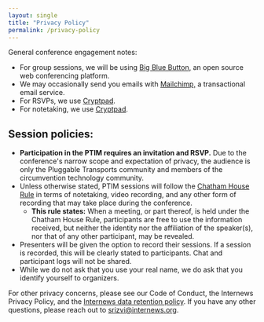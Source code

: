 ```yaml
---
layout: single
title: "Privacy Policy"
permalink: /privacy-policy
---
```


General conference engagement notes:

- For group sessions, we will be using [Big Blue Button,](https://bigbluebutton.org/privacy/) an open source web conferencing platform.
- We may occasionally send you emails with [Mailchimp,](https://mailchimp.com/legal/privacy/) a transactional email service.
- For RSVPs, we use [Cryptpad](https://cryptpad.fr/pad/#/2/pad/view/GcNjAWmK6YDB3EO2IipRZ0fUe89j43Ryqeb4fjkjehE/).
- For notetaking, we use [Cryptpad](https://cryptpad.fr/privacy.html).

## Session policies:

- **Participation in the PTIM requires an invitation and RSVP.** Due to the conference&#39;s narrow scope and expectation of privacy, the audience is only the Pluggable Transports community and members of the circumvention technology community.
- Unless otherwise stated, PTIM sessions will follow the [Chatham House Rule](https://en.wikipedia.org/wiki/Chatham_House_Rule) in terms of notetaking, video recording, and any other form of recording that may take place during the conference.
  - **This rule states:** When a meeting, or part thereof, is held under the Chatham House Rule, participants are free to use the information received, but neither the identity nor the affiliation of the speaker(s), nor that of any other participant, may be revealed.
- Presenters will be given the option to record their sessions. If a session is recorded, this will be clearly stated to participants. Chat and participant logs will not be shared.
- While we do not ask that you use your real name, we do ask that you identify yourself to organizers.

For other privacy concerns, please see our Code of Conduct, the Internews Privacy Policy, and the [Internews data retention policy](https://internews.org/data-retention-policy/). If you have any other questions, please reach out to [srizvi@internews.org](mailto:srizvi@internews.org).
